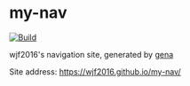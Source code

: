 # my-nav

[![Build](https://github.com/wjf2016/my-nav/actions/workflows/generate.yml/badge.svg)](https://github.com/wjf2016/my-nav/actions/workflows/generate.yml)

wjf2016's navigation site, generated by [gena](https://github.com/x1ah/gena)

Site address: https://wjf2016.github.io/my-nav/